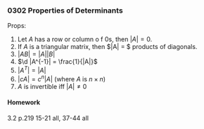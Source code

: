 ### 0302 Properties of Determinants
Props:
1. Let $A$ has a row or column o f 0s, then $|A| = 0$.
2. If $A$ is a triangular matrix, then $|A| = $ products of diagonals.
3. $|AB| = |A| |B|$
4. $\d |A^{-1}| = \frac{1}{|A|}$
5. $|A^T| = |A|$
6. $|cA| = c^n |A|$ (where $A$ is $n \times n$)
7. $A$ is invertible iff $|A| \ne 0$

#### Homework
3.2 p.219 15-21 all, 37-44 all

